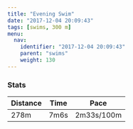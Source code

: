```yaml
---
title: "Evening Swim"
date: "2017-12-04 20:09:43"
tags: [swims, 300 m]
menu:
  nav:
    identifier: "2017-12-04 20:09:43"
    parent: "swims"
    weight: 130
---
```


### Stats

| Distance | Time | Pace |
|----------|------|------|
|278m|7m6s|2m33s/100m|
